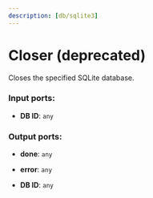 ```yaml
---
description: [db/sqlite3]
---
```


# Closer (deprecated)

Closes the specified SQLite database.

### Input ports:

* __DB ID__: ` any `

### Output ports:

* __done__: ` any `


* __error__: ` any `


* __DB ID__: ` any `

